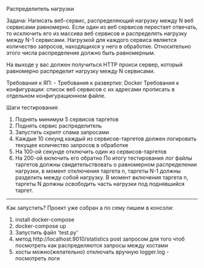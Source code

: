 Распределитель нагрузки

Задача:
Написать веб-сервис, распределяющий нагрузку между N веб сервисами равномерно. Если один из веб сервисов перестает отвечать, то исключить его из массива веб сервисов и распределять нагрузку между N-1 сервисами. 
Нагрузкой для каждого сервиса является количество запросов, находящихся у него в обработке. Относительно этого числа распределение должно быть равномерным. 

На выходе у вас должен получиться HTTP прокси сервер, который равномерно распределит нагрузку между N сервисами. 


Требования к ЯП: -
Требования к развертке: Docker
Требования к конфигурации: список веб сервисов с их адресами прописать в отдельном конфигурационном файле. 


Шаги тестирования: 
1) Поднять минимум 5 сервисов таргетов 
2) Поднять сервис распределитель 
3) Запустить скрипт спама запросами 
4) Каждые 10 секунд каждый из сервисов-таргетов должен логировать текущее количество запросов в обработке 
5) На 100-ой секунде отключить один из сервисов-таргетов 
6) На 200-ой включить его обратно 
По итогу тестирования лог файлы таргетов должны свидетельствовать о равномерном распределении нагрузки, в момент отключения таргета n, таргеты N-1 должны разделить между собой нагрузку. В момент включения таргета n, таргеты N должны освободить часть нагрузки под поднявшийся таргет. 

-----------------------------------

Как запустить?
Проект уже собран а по сему пишем в консоли:
1) install docker-compose
2) docker-compose up
3) Запустить файл 'test.py' 
4) метод http://localhost:9010/statistics post запросом для того чтоб посмотреть как распределяются запросы между хостами 
5) хосты можно(желательно) отключать вручную
logger.log - посмотреть логи